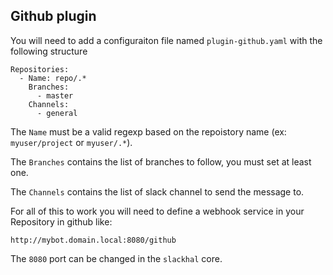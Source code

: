 ## Github plugin

You will need to add a configuraiton file named `plugin-github.yaml` with the following structure

```
Repositories:
  - Name: repo/.*
    Branches:
      - master
    Channels:
      - general
```

The `Name` must be a valid regexp based on the repoistory name (ex: `myuser/project` or `myuser/.*`).

The `Branches` contains the list of branches to follow, you must set at least one.

The `Channels` contains the list of slack channel to send the message to.


For all of this to work you will need to define a webhook service in your Repository in github like:

```
http://mybot.domain.local:8080/github
```

The `8080` port can be changed in the `slackhal` core.
